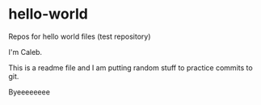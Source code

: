 # hello-world
Repos for hello world files (test repository)

I'm Caleb.

This is a readme file and I am putting random stuff to practice commits to git.

Byeeeeeeee
